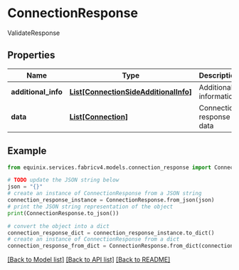 # ConnectionResponse

ValidateResponse

## Properties

Name | Type | Description | Notes
------------ | ------------- | ------------- | -------------
**additional_info** | [**List[ConnectionSideAdditionalInfo]**](ConnectionSideAdditionalInfo.md) | Additional information | [optional] 
**data** | [**List[Connection]**](Connection.md) | Connection response data | [optional] 

## Example

```python
from equinix.services.fabricv4.models.connection_response import ConnectionResponse

# TODO update the JSON string below
json = "{}"
# create an instance of ConnectionResponse from a JSON string
connection_response_instance = ConnectionResponse.from_json(json)
# print the JSON string representation of the object
print(ConnectionResponse.to_json())

# convert the object into a dict
connection_response_dict = connection_response_instance.to_dict()
# create an instance of ConnectionResponse from a dict
connection_response_from_dict = ConnectionResponse.from_dict(connection_response_dict)
```
[[Back to Model list]](../README.md#documentation-for-models) [[Back to API list]](../README.md#documentation-for-api-endpoints) [[Back to README]](../README.md)


